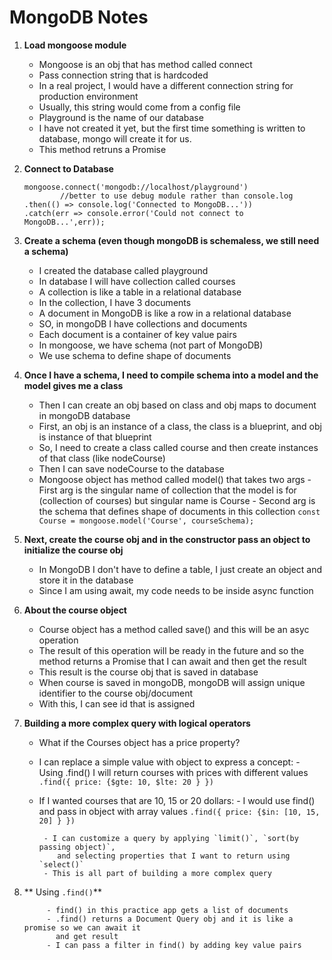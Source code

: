 # MongoDB Notes

1. **Load mongoose module**
    - Mongoose is an obj that has method called connect
    - Pass connection string that is hardcoded
    - In a real project, I would have a different connection string for production environment
    - Usually, this string would come from a config file
    - Playground is the name of our database
    - I have not created it yet, but the first time something is written to database,
            mongo will create it for us.
    - This method retruns a Promise
 

2. **Connect to Database**

    ```
    mongoose.connect('mongodb://localhost/playground')
            //better to use debug module rather than console.log
    .then(() => console.log('Connected to MongoDB...'))
    .catch(err => console.error('Could not connect to MongoDB...',err));

    ```
3. **Create a schema (even though mongoDB is schemaless, we still need a schema)**

    - I created the database called playground
    - In database I will have collection called courses
    - A collection is like a table in a relational database
    - In the collection, I have 3 documents
    - A document in MongoDB is like a row in a relational database
    - SO, in mongoDB I have collections and documents
    - Each document is a container of key value pairs
    - In mongoose, we have schema (not part of MongoDB)
    - We use schema to define shape of documents

4. **Once I have a schema, I need to compile schema into a model and the model 
gives me a  class**

    - Then I can create an obj based on class and obj maps to document in mongoDB database
    - First, an obj is an instance of a class, the class is a blueprint, and obj
        is instance of that blueprint
    - So, I need to create a class called course and then create instances of that class (like nodeCourse)
    - Then I can save nodeCourse to the database
    - Mongoose object has method called model() that takes two args
            - First arg is the singular name of collection that the model is for (collection of courses)
                but singular name is Course
            - Second arg is the schema that defines shape of documents in this collection
            `const Course = mongoose.model('Course', courseSchema);`

5. **Next, create the course obj and in the constructor pass an object to initialize the course obj**

    - In MongoDB I don't have to define a table, I just create an object and store it in the database
    - Since I am using await, my code needs to be inside async function

6. **About the course object**

    - Course object has a method called save() and this will be an asyc operation
    - The result of this operation will be ready in the future and so
       the method returns a Promise that I can await and then get the result
    - This result is the course obj that is saved in database
    - When course is saved in mongoDB, mongoDB will assign unique identifier to
        the course obj/document
    - With this, I can see id that is assigned

7. **Building a more complex query with logical operators**

     - What if the Courses object has a price property?
     - I can replace a simple value with object to express a concept:
            - Using .find() I will return courses with prices with different values
            ` .find({ price: {$gte: 10, $lte: 20 } })`
     - If I wanted courses that are 10, 15 or 20 dollars:
            - I would use find() and pass in object with array values
            `.find({ price: {$in: [10, 15, 20] } })`
        
            - I can customize a query by applying `limit()`, `sort(by passing object)`,
               and selecting properties that I want to return using `select()`
            - This is all part of building a more complex query

8. ** Using `.find()`**

            - find() in this practice app gets a list of documents
            - .find() returns a Document Query obj and it is like a promise so we can await it
              and get result
            - I can pass a filter in find() by adding key value pairs

    